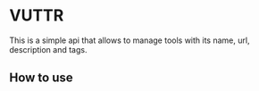 # VUTTR

This is a simple api that allows to manage tools with its name, url, description and tags.

## How to use
